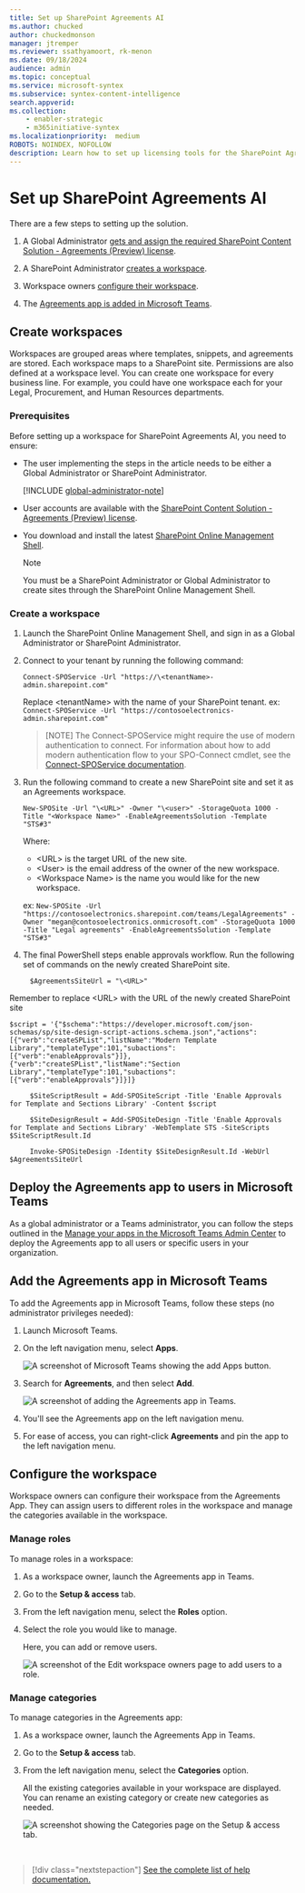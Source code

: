 ```yaml
---
title: Set up SharePoint Agreements AI
ms.author: chucked
author: chuckedmonson
manager: jtremper
ms.reviewer: ssathyamoort, rk-menon
ms.date: 09/18/2024
audience: admin
ms.topic: conceptual
ms.service: microsoft-syntex
ms.subservice: syntex-content-intelligence
search.appverid: 
ms.collection: 
    - enabler-strategic
    - m365initiative-syntex
ms.localizationpriority:  medium
ROBOTS: NOINDEX, NOFOLLOW
description: Learn how to set up licensing tools for the SharePoint Agreements AI solution.
---
```


# Set up SharePoint Agreements AI

There are a few steps to setting up the solution.

1. A Global Administrator [gets and assign the required SharePoint Content Solution - Agreements (Preview) license](agreements-license-requirements.md#assign-license-to-a-user).

2. A SharePoint Administrator [creates a workspace](#create-workspaces).

3. Workspace owners [configure their workspace](#configure-the-workspace).

4. The [Agreements app is added in Microsoft Teams](#add-the-agreements-app-in-microsoft-teams).

## Create workspaces

Workspaces are grouped areas where templates, snippets, and agreements are stored. Each workspace maps to a SharePoint site. Permissions are also defined at a workspace level. You can create one workspace for every business line. For example, you could have one workspace each for your Legal, Procurement, and Human Resources departments.

### Prerequisites

Before setting up a workspace for SharePoint Agreements AI, you need to ensure:  

- The user implementing the steps in the article needs to be either a Global Administrator or SharePoint Administrator.

    [!INCLUDE [global-administrator-note](../../includes/global-administrator-note.md)]

- User accounts are available with the [SharePoint Content Solution - Agreements (Preview) license](agreements-license-requirements.md#assign-license-to-a-user).

- You download and install the latest [SharePoint Online Management Shell](https://www.microsoft.com/download/details.aspx?id=35588).

    > [!NOTE]
    > You must be a SharePoint Administrator or Global Administrator to create sites through the SharePoint Online Management Shell.

### Create a workspace

1. Launch the SharePoint Online Management Shell, and sign in as a Global Administrator or SharePoint Administrator.

2. Connect to your tenant by running the following command:

    ```Connect-SPOService -Url "https://\<tenantName>-admin.sharepoint.com"```

    Replace \<tenantName> with the name of your SharePoint tenant.
   ex: ```Connect-SPOService -Url "https://contosoelectronics-admin.sharepoint.com"```

   > [NOTE]
   > The Connect-SPOService might require the use of modern authentication to connect. For information about how to add modern authentication flow to your SPO-Connect cmdlet, see the [Connect-SPOService documentation](/powershell/module/sharepoint-online/connect-sposervice).

4. Run the following command to create a new SharePoint site and set it as an Agreements workspace.

    ```New-SPOSite -Url "\<URL>" -Owner "\<user>" -StorageQuota 1000 -Title "<Workspace Name>" -EnableAgreementsSolution -Template "STS#3"```

    Where:

    - \<URL> is the target URL of the new site.  
    - \<User> is the email address of the owner of the new workspace.
    - \<Workspace Name> is the name you would like for the new workspace.
  
    ex: ```New-SPOSite -Url "https://contosoelectronics.sharepoint.com/teams/LegalAgreements" -Owner "megan@contosoelectronics.onmicrosoft.com" -StorageQuota 1000 -Title "Legal agreements" -EnableAgreementsSolution -Template "STS#3"```

5. The final PowerShell steps enable approvals workflow. Run the following set of commands on the newly created SharePoint site.
   
```
     $AgreementsSiteUrl = "\<URL>"
```
Remember to replace \<URL> with the URL of the newly created SharePoint site
```
$script = '{"$schema":"https://developer.microsoft.com/json-schemas/sp/site-design-script-actions.schema.json","actions":[{"verb":"createSPList","listName":"Modern Template Library","templateType":101,"subactions":[{"verb":"enableApprovals"}]},{"verb":"createSPList","listName":"Section Library","templateType":101,"subactions":[{"verb":"enableApprovals"}]}]}

     $SiteScriptResult = Add-SPOSiteScript -Title 'Enable Approvals for Template and Sections Library' -Content $script

     $SiteDesignResult = Add-SPOSiteDesign -Title 'Enable Approvals for Template and Sections Library' -WebTemplate STS -SiteScripts $SiteScriptResult.Id

     Invoke-SPOSiteDesign -Identity $SiteDesignResult.Id -WebUrl $AgreementsSiteUrl
```

## Deploy the Agreements app to users in Microsoft Teams

As a global administrator or a Teams administrator, you can follow the steps outlined in the [Manage your apps in the Microsoft Teams Admin Center](/microsoftteams/manage-apps) to deploy the Agreements app to all users or specific users in your organization.

## Add the Agreements app in Microsoft Teams

To add the Agreements app in Microsoft Teams, follow these steps (no administrator privileges needed):

1. Launch Microsoft Teams.

2. On the left navigation menu, select **Apps**.

   ![A screenshot of Microsoft Teams showing the add Apps button.](../../media/content-understanding/agreements-teams-add-apps.png)

3. Search for **Agreements**, and then select **Add**.

   ![A screenshot of adding the Agreements app in Teams.](../../media/content-understanding/agreements-add-agreements-app.png)

4. You'll see the Agreements app on the left navigation menu.

5. For ease of access, you can right-click **Agreements** and pin the app to the left navigation menu.

## Configure the workspace

Workspace owners can configure their workspace from the Agreements App. They can assign users to different roles in the workspace and manage the categories available in the workspace. 

### Manage roles

To manage roles in a workspace:

1. As a workspace owner, launch the Agreements app in Teams.

2. Go to the **Setup & access** tab.

3. From the left navigation menu, select the **Roles** option.

4. Select the role you would like to manage.

    Here, you can add or remove users.

   ![A screenshot of the Edit workspace owners page to add users to a role.](../../media/content-understanding/agreements-add-users-to-roles.png)

### Manage categories

To manage categories in the Agreements app:

1. As a workspace owner, launch the Agreements App in Teams.

2. Go to the **Setup & access** tab.

3. From the left navigation menu, select the **Categories** option.

   All the existing categories available in your workspace are displayed. You can rename an existing category or create new categories as needed.

   ![A screenshot showing the Categories page on the Setup & access tab.](../../media/content-understanding/agreements-manage-categories.png)

<br>

> [!div class="nextstepaction"]
> [See the complete list of help documentation.](agreements-overview.md#help-documentation)
